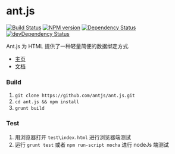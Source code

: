 ant.js
======

[![Build Status](https://travis-ci.org/antjs/ant.js.png?branch=master)](https://travis-ci.org/antjs/ant.js)
[![NPM version](https://badge.fury.io/js/ant.js.png)](http://badge.fury.io/js/ant.js)
[![Dependency Status](https://david-dm.org/antjs/ant.js.png)](https://david-dm.org/antjs/ant.js)
[![devDependency Status](https://david-dm.org/antjs/ant.js/dev-status.png)](https://david-dm.org/antjs/ant.js#info=devDependencies)

Ant.js 为 HTML 提供了一种轻量简便的数据绑定方式.


- [主页](http://antjs.org)
- [文档](docs/doc.md)


### Build

1. `git clone https://github.com/antjs/ant.js.git`
2. `cd ant.js && npm install`
3. `grunt build`

### Test

1. 用浏览器打开 `test\index.html` 进行浏览器端测试
2. 运行 `grunt test` 或者 `npm run-script mocha` 进行 nodeJs 端测试